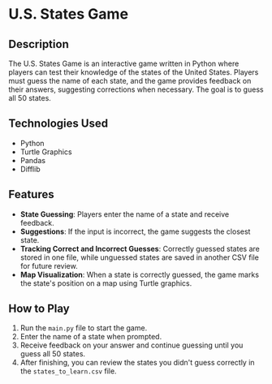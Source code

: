 # U.S. States Game

## Description

The U.S. States Game is an interactive game written in Python where players can test their knowledge of the states of the United States. Players must guess the name of each state, and the game provides feedback on their answers, suggesting corrections when necessary. The goal is to guess all 50 states.

## Technologies Used

- Python
- Turtle Graphics
- Pandas
- Difflib

## Features

- **State Guessing**: Players enter the name of a state and receive feedback.
- **Suggestions**: If the input is incorrect, the game suggests the closest state.
- **Tracking Correct and Incorrect Guesses**: Correctly guessed states are stored in one file, while unguessed states are saved in another CSV file for future review.
- **Map Visualization**: When a state is correctly guessed, the game marks the state's position on a map using Turtle graphics.

## How to Play

1. Run the `main.py` file to start the game.
2. Enter the name of a state when prompted.
3. Receive feedback on your answer and continue guessing until you guess all 50 states.
4. After finishing, you can review the states you didn't guess correctly in the `states_to_learn.csv` file.
